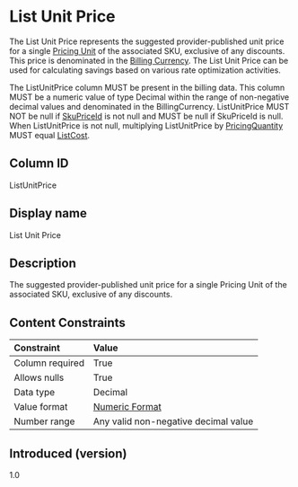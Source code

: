 # List Unit Price

The List Unit Price represents the suggested provider-published unit price for a single [Pricing Unit](#pricingunit) of the associated SKU, exclusive of any discounts. This price is denominated in the [Billing Currency](#billingcurrency). The List Unit Price can be used for calculating savings based on various rate optimization activities.

The ListUnitPrice column MUST be present in the billing data. This column MUST be a numeric value of type Decimal within the range of non-negative decimal values and denominated in the BillingCurrency. ListUnitPrice MUST NOT be null if [SkuPriceId](#skupriceid) is not null and MUST be null if SkuPriceId is null. When ListUnitPrice is not null, multiplying ListUnitPrice by [PricingQuantity](#pricingquantity) MUST equal [ListCost](#listcost).

## Column ID

ListUnitPrice

## Display name

List Unit Price

## Description

The suggested provider-published unit price for a single Pricing Unit of the associated SKU, exclusive of any discounts.

## Content Constraints

| Constraint      | Value                                |
|:----------------|:-------------------------------------|
| Column required | True                                 |
| Allows nulls    | True                                 |
| Data type       | Decimal                              |
| Value format    | [Numeric Format](#numericformat)     |
| Number range    | Any valid non-negative decimal value |

## Introduced (version)

1.0
